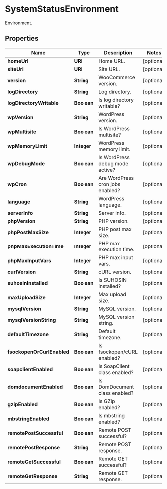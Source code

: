

# SystemStatusEnvironment

Environment.

## Properties

Name | Type | Description | Notes
------------ | ------------- | ------------- | -------------
**homeUrl** | **URI** | Home URL. |  [optional]
**siteUrl** | **URI** | Site URL. |  [optional]
**version** | **String** | WooCommerce version. |  [optional]
**logDirectory** | **String** | Log directory. |  [optional]
**logDirectoryWritable** | **Boolean** | Is log directory writable? |  [optional]
**wpVersion** | **String** | WordPress version. |  [optional]
**wpMultisite** | **Boolean** | Is WordPress multisite? |  [optional]
**wpMemoryLimit** | **Integer** | WordPress memory limit. |  [optional]
**wpDebugMode** | **Boolean** | Is WordPress debug mode active? |  [optional]
**wpCron** | **Boolean** | Are WordPress cron jobs enabled? |  [optional]
**language** | **String** | WordPress language. |  [optional]
**serverInfo** | **String** | Server info. |  [optional]
**phpVersion** | **String** | PHP version. |  [optional]
**phpPostMaxSize** | **Integer** | PHP post max size. |  [optional]
**phpMaxExecutionTime** | **Integer** | PHP max execution time. |  [optional]
**phpMaxInputVars** | **Integer** | PHP max input vars. |  [optional]
**curlVersion** | **String** | cURL version. |  [optional]
**suhosinInstalled** | **Boolean** | Is SUHOSIN installed? |  [optional]
**maxUploadSize** | **Integer** | Max upload size. |  [optional]
**mysqlVersion** | **String** | MySQL version. |  [optional]
**mysqlVersionString** | **String** | MySQL version string. |  [optional]
**defaultTimezone** | **String** | Default timezone. |  [optional]
**fsockopenOrCurlEnabled** | **Boolean** | Is fsockopen/cURL enabled? |  [optional]
**soapclientEnabled** | **Boolean** | Is SoapClient class enabled? |  [optional]
**domdocumentEnabled** | **Boolean** | Is DomDocument class enabled? |  [optional]
**gzipEnabled** | **Boolean** | Is GZip enabled? |  [optional]
**mbstringEnabled** | **Boolean** | Is mbstring enabled? |  [optional]
**remotePostSuccessful** | **Boolean** | Remote POST successful? |  [optional]
**remotePostResponse** | **String** | Remote POST response. |  [optional]
**remoteGetSuccessful** | **Boolean** | Remote GET successful? |  [optional]
**remoteGetResponse** | **String** | Remote GET response. |  [optional]



